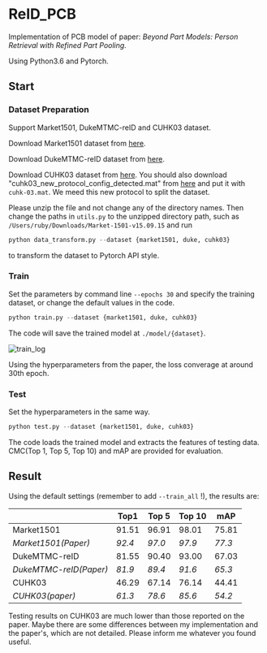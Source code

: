 # ReID_PCB

Implementation of PCB model of paper: *Beyond Part Models: Person Retrieval with Refined Part Pooling.*

Using Python3.6 and Pytorch.

## Start

### Dataset Preparation

Support Market1501, DukeMTMC-reID and CUHK03 dataset. 

Download Market1501 dataset from [here](http://www.liangzheng.org/Project/project_reid.html).

Download DukeMTMC-reID dataset from [here](https://github.com/layumi/DukeMTMC-reID_evaluation).

Download CUHK03 dataset from [here](http://www.ee.cuhk.edu.hk/~xgwang/CUHK_identification.html). You should also download "cuhk03_new_protocol_config_detected.mat" from [here](https://github.com/zhunzhong07/person-re-ranking/tree/master/evaluation/data/CUHK03) and put it with `cuhk-03.mat`. We meed this new protocol to split the dataset.

Please unzip the file and not change any of the directory names. Then change the paths in `utils.py` to the unzipped directory path, such as `/Users/ruby/Downloads/Market-1501-v15.09.15` and run

```python
python data_transform.py --dataset {market1501, duke, cuhk03}
```

to transform the dataset to Pytorch API style. 

### Train

Set the parameters by command line `--epochs 30` and specify the training dataset, or change the default values in the code.

```python
python train.py --dataset {market1501, duke, cuhk03}
```

The code will save the trained model at `./model/{dataset}`.

![train_log](https://i.loli.net/2018/03/19/5aaf1664bae2b.jpg)

Using the hyperparameters from the paper, the loss converage at around 30th epoch. 

### Test

Set the hyperparameters in the same way.

```python
python test.py --dataset {market1501, duke, cuhk03}
```

The code loads the trained model and extracts the features of testing data. CMC(Top 1, Top 5, Top 10) and mAP are provided for evaluation.

## Result

Using the default settings (remember to add `--train_all` !), the results are:

|                        | Top1   | Top 5  | Top 10 | mAP    |
| ---------------------- | ------ | ------ | ------ | ------ |
| Market1501             | 91.51  | 96.91  | 98.01  | 75.81  |
| *Market1501(Paper)*    | *92.4* | *97.0* | *97.9* | *77.3* |
| DukeMTMC-reID          | 81.55  | 90.40  | 93.00  | 67.03  |
| *DukeMTMC-reID(Paper)* | *81.9* | *89.4* | *91.6* | *65.3* |
| CUHK03                 | 46.29  | 67.14  | 76.14  | 44.41  |
| *CUHK03(paper)*        | *61.3* | *78.6* | *85.6* | *54.2* |

Testing results on CUHK03 are much lower than those reported on the paper. Maybe there are some differences between my implementation and the paper's, which are not detailed. Please inform me whatever you found useful.

